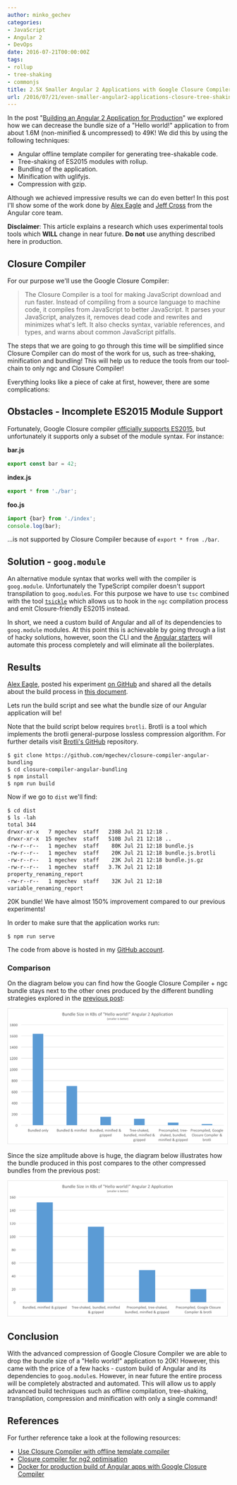 ```yaml
---
author: minko_gechev
categories:
- JavaScript
- Angular 2
- DevOps
date: 2016-07-21T00:00:00Z
tags:
- rollup
- tree-shaking
- commonjs
title: 2.5X Smaller Angular 2 Applications with Google Closure Compiler
url: /2016/07/21/even-smaller-angular2-applications-closure-tree-shaking/
---
```


In the post "[Building an Angular 2 Application for Production](https://blog.mgechev.com/2016/06/26/tree-shaking-angular2-production-build-rollup-javascript/)" we explored how we can decrease the bundle size of a "Hello world!" application to from about 1.6M (non-minified & uncompressed) to 49K! We did this by using the following techniques:

- Angular offline template compiler for generating tree-shakable code.
- Tree-shaking of ES2015 modules with rollup.
- Bundling of the application.
- Minification with uglifyjs.
- Compression with gzip.

Although we achieved impressive results we can do even better! In this post I'll show some of the work done by [Alex Eagle](https://twitter.com/Jakeherringbone) and [Jeff Cross](https://twitter.com/jeffbcross) from the Angular core team.

<div class="warning-box">
  <strong>Disclaimer</strong>: This article explains a research which uses experimental tools tools which <strong>WILL</strong> change in near future. <strong>Do not</strong> use anything described here in production.
</div>

## Closure Compiler

For our purpose we'll use the Google Closure Compiler:

> The Closure Compiler is a tool for making JavaScript download and run faster. Instead of compiling from a source language to machine code, it compiles from JavaScript to better JavaScript. It parses your JavaScript, analyzes it, removes dead code and rewrites and minimizes what's left. It also checks syntax, variable references, and types, and warns about common JavaScript pitfalls.

The steps that we are going to go through this time will be simplified since Closure Compiler can do most of the work for us, such as tree-shaking, minification and bundling! This will help us to reduce the tools from our tool-chain to only ngc and Closure Compiler!

Everything looks like a piece of cake at first, however, there are some complications:

## Obstacles - Incomplete ES2015 Module Support

Fortunately, Google Closure compiler [officially supports ES2015](https://www.reddit.com/r/javascript/comments/3pb750/ecmascript_6_is_now_officially_supported_by/), but unfortunately it supports only a subset of the module syntax. For instance:

**bar.js**

```javascript
export const bar = 42;
```

**index.js**

```javascript
export * from './bar';
```

**foo.js**

```javascript
import {bar} from './index';
console.log(bar);
```

...is not supported by Closure Compiler because of `export * from ./bar`.

## Solution - `goog.module`

An alternative module syntax that works well with the compiler is `goog.module`. Unfortunately the TypeScript compiler doesn't support transpilation to `goog.module`s. For this purpose we have to use `tsc` combined with the tool [`tsickle`](https://github.com/angular/tsickle) which allows us to hook in the `ngc` compilation process and emit Closure-friendly ES2015 instead.

In short, we need a custom build of Angular and all of its dependencies to `goog.module` modules. At this point this is achievable by going through a list of hacky solutions, however, soon the CLI and the [Angular starters](https://github.com/mgechev/angular2-seed) will automate this process completely and will eliminate all the boilerplates.

## Results

[Alex Eagle](https://github.com/alexeagle), posted his experiment [on GitHub](https://github.com/alexeagle/closure-compiler-angular-bundling) and shared all the details about the build process in [this document](https://docs.google.com/document/d/17m1GwzXraKgbCkCmH1JnY9IZzPy4cqlpCFVhvlZnOys/edit).

Lets run the build script and see what the bundle size of our Angular application will be!

Note that the build script below requires `brotli`. Brotli is a tool which implements the brotli general-purpose lossless compression algorithm. For further details visit [Brotli's GitHub](https://github.com/google/brotli) repository.

```
$ git clone https://github.com/mgechev/closure-compiler-angular-bundling
$ cd closure-compiler-angular-bundling
$ npm install
$ npm run build
```

Now if we go to `dist` we'll find:

```
$ cd dist
$ ls -lah
total 344
drwxr-xr-x   7 mgechev  staff   238B Jul 21 12:18 .
drwxr-xr-x  15 mgechev  staff   510B Jul 21 12:18 ..
-rw-r--r--   1 mgechev  staff    80K Jul 21 12:18 bundle.js
-rw-r--r--   1 mgechev  staff    20K Jul 21 12:18 bundle.js.brotli
-rw-r--r--   1 mgechev  staff    23K Jul 21 12:18 bundle.js.gz
-rw-r--r--   1 mgechev  staff   3.7K Jul 21 12:18 property_renaming_report
-rw-r--r--   1 mgechev  staff    32K Jul 21 12:18 variable_renaming_report
```

20K bundle! We have almost 150% improvement compared to our previous experiments!

In order to make sure that the application works run:

```
$ npm run serve
```

The code from above is hosted in my [GitHub account](https://github.com/mgechev/closure-compiler-angular-bundling).

### Comparison

On the diagram below you can find how the Google Closure Compiler + ngc bundle stays next to the other ones produced by the different bundling strategies explored in the [previous post](https://blog.mgechev.com/2016/06/26/tree-shaking-angular2-production-build-rollup-javascript/):

<a href="/images/ng2-build/ngc-closure-compiler-all.png">
  <img src="/images/ng2-build/ngc-closure-compiler-all.png" alt="ngc + Google Closure Compiler bundle comparison" width="500">
</a>

Since the size amplitude above is huge, the diagram below illustrates how the bundle produced in this post compares to the other compressed bundles from the previous post:

<a href="/images/ng2-build/ngc-closure-compiler-smaller.png">
  <img src="/images/ng2-build/ngc-closure-compiler-smaller.png" alt="ngc + Google Closure Compiler bundle comparison" width="500">
</a>

## Conclusion

With the advanced compression of Google Closure Compiler we are able to drop the bundle size of a "Hello world!" application to 20K! However, this came with the price of a few hacks - custom build of Angular and its dependencies to `goog.module`s. However, in near future the entire process will be completely abstracted and automated. This will allow us to apply advanced build techniques such as offline compilation, tree-shaking, transpilation, compression and minification with only a single command!

## References

For further reference take a look at the following resources:

- [Use Closure Compiler with offline template compiler](https://github.com/angular/angular/issues/8550)
- [Closure compiler for ng2 optimisation](https://docs.google.com/document/d/17m1GwzXraKgbCkCmH1JnY9IZzPy4cqlpCFVhvlZnOys/edit)
- [Docker for production build of Angular apps with Google Closure Compiler](https://github.com/lucidsoftware/closure-typescript-example)

